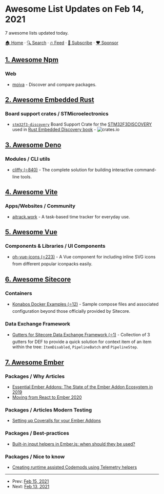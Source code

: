 # Awesome List Updates on Feb 14, 2021

7 awesome lists updated today.

[🏠 Home](/README.md) · [🔍 Search](https://www.trackawesomelist.com/search/) · [🔥 Feed](https://www.trackawesomelist.com/rss.xml) · [📮 Subscribe](https://trackawesomelist.us17.list-manage.com/subscribe?u=d2f0117aa829c83a63ec63c2f&id=36a103854c) · [❤️  Sponsor](https://github.com/sponsors/theowenyoung)



## [1. Awesome Npm](/content/sindresorhus/awesome-npm/README.md)

### Web

*   [moiva](https://moiva.io) - Discover and compare packages.

## [2. Awesome Embedded Rust](/content/rust-embedded/awesome-embedded-rust/README.md)

### Board support crates / STMicroelectronics

*   [`stm32f3-discovery`](https://crates.io/crates/stm32f3-discovery) Board Support Crate for the [STM32F3DISCOVERY](http://www.st.com/en/evaluation-tools/stm32f3discovery.html) used in [Rust Embedded Discovery book](https://rust-embedded.github.io/discovery/index.html) - ![crates.io](https://img.shields.io/crates/v/stm32f3-discovery)

## [3. Awesome Deno](/content/denolib/awesome-deno/README.md)

### Modules / CLI utils

*   [cliffy (⭐840)](https://github.com/c4spar/deno-cliffy) - The complete solution for building interactive command-line tools.

## [4. Awesome Vite](/content/vitejs/awesome-vite/README.md)

### Apps/Websites / Community

*   [aitrack.work](https://aitrack.work) - A task-based time tracker for everyday use.

## [5. Awesome Vue](/content/vuejs/awesome-vue/README.md)

### Components & Libraries / UI Components

*   [oh-vue-icons (⭐223)](https://github.com/Renovamen/oh-vue-icons) - A Vue component for including inline SVG icons from different popular iconpacks easily.

## [6. Awesome Sitecore](/content/MartinMiles/awesome-sitecore/README.md)

### Containers

*   [Konabos Docker Examples (⭐12)](https://github.com/konabos/konabos-docker-examples) - Sample compose files and associated configuration beyond those officially provided by Sitecore.

### Data Exchange Framework

*   [Gutters for Sitecore Data Exchange Framework (⭐1)](https://github.com/KayeeNL/Sitecore.DataExchange.Gutters) - Collection of 3 gutters for DEF to provide a quick solution for context item of an item within the tree: `ItemDisabled`, `PipelineBatch` and `PipelineStep`.

## [7. Awesome Ember](/content/ember-community-russia/awesome-ember/README.md)

### Packages / Why Articles

*   [Essential Ember Addons: The State of the Ember Addon Ecosystem in 2019](https://0xadada.pub/2019/06/17/essential-ember-addons/)
*   [Moving from React to Ember 2020](http://medium.com/@nowims/moving-from-react-to-ember-2020-86e082477d45)

### Packages / Articles Modern Testing

*   [Setting up Coveralls for your Ember Addons](http://hangaroundtheweb.com/2020/05/setting-up-coveralls-for-your-ember-addons/)

### Packages / Best-practices

*   [Built-in input helpers in Ember.js: when should they be used?](https://balinterdi.com/blog/built-in-input-helpers-in-ember-js-when-and-whether-they-should-be-used/)

### Packages / Nice to know

*   [Creating runtime assisted Codemods using Telemetry helpers](http://hangaroundtheweb.com/2019/10/creating-runtime-assisted-codemods-using-telemetry-helpers/)

---

- Prev: [Feb 15, 2021](/content/2021/02/15/README.md)
- Next: [Feb 13, 2021](/content/2021/02/13/README.md)
